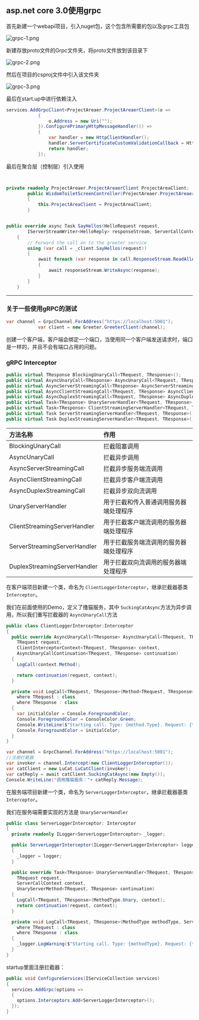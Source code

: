 ## asp.net core 3.0使用grpc

首先新建一个webapi项目，引入nuget包，这个包含所需要的包以及grpc工具包

![grpc-1.png](https://wx1.sinaimg.cn/large/0072fULUgy1g95vt1tnakj311o0f2tai.jpg)

新建存放proto文件的Grpc文件夹，将proto文件放到该目录下

![grpc-2.png](https://wx1.sinaimg.cn/large/0072fULUgy1g95vv5dy5zj30dt067aa2.jpg)

然后在项目的csproj文件中引入该文件夹

![grpc-3.png](https://wx1.sinaimg.cn/large/0072fULUgy1g95vwd1e77j30lo04jglp.jpg)

最后在start.up中进行依赖注入

```c#
services.AddGrpcClient<ProjectAreaer.ProjectAreaerClient>(o =>
            {
                o.Address = new Uri("");
            }).ConfigurePrimaryHttpMessageHandler(() =>
            {
                var handler = new HttpClientHandler();
                handler.ServerCertificateCustomValidationCallback = HttpClientHandler.DangerousAcceptAnyServerCertificateValidator;
                return handler;
            });
```

最后在聚合层（控制层）引入使用



```c#


private readonly ProjectAreaer.ProjectAreaerClient ProjectAreaClient;
        public WisdomToiletScreenController(ProjectAreaer.ProjectAreaerClient ProjectAreaClient)
        {
            this.ProjectAreaClient = ProjectAreaClient;
        }


public override async Task SayHellos(HelloRequest request,
        IServerStreamWriter<HelloReply> responseStream, ServerCallContext context)
    {
        // Forward the call on to the greeter service
        using (var call = _client.SayHellos(request))
        {
            await foreach (var response in call.ResponseStream.ReadAllAsync())
            {
                await responseStream.WriteAsync(response);
            }
        }
    }
```

-------

### 关于一些使用gRPC的测试

```c#
var channel = GrpcChannel.ForAddress("https://localhost:5001");
            var client = new Greeter.GreeterClient(channel);
```

创建一个客户端，客户端会绑定一个端口，当使用同一个客户端发送请求时，端口是一样的，并且不会有端口占用的问题。



### gRPC Interceptor

 ```c#
public virtual TResponse BlockingUnaryCall<TRequest, TResponse>();
public virtual AsyncUnaryCall<TResponse> AsyncUnaryCall<TRequest, TResponse>();
public virtual AsyncServerStreamingCall<TResponse> AsyncServerStreamingCall<TRequest, TResponse>();
public virtual AsyncClientStreamingCall<TRequest, TResponse> AsyncClientStreamingCall<TRequest, TResponse>();
public virtual AsyncDuplexStreamingCall<TRequest, TResponse> AsyncDuplexStreamingCall<TRequest, TResponse>();
public virtual Task<TResponse> UnaryServerHandler<TRequest, TResponse>();
public virtual Task<TResponse> ClientStreamingServerHandler<TRequest, TResponse>();
public virtual Task ServerStreamingServerHandler<TRequest, TResponse>();
public virtual Task DuplexStreamingServerHandler<TRequest, TResponse>();
 ```

| 方法名称                     | 作用                                   |
| :--------------------------- | :------------------------------------- |
| BlockingUnaryCall            | 拦截阻塞调用                           |
| AsyncUnaryCall               | 拦截异步调用                           |
| AsyncServerStreamingCall     | 拦截异步服务端流调用                   |
| AsyncClientStreamingCall     | 拦截异步客户端流调用                   |
| AsyncDuplexStreamingCall     | 拦截异步双向流调用                     |
| UnaryServerHandler           | 用于拦截和传入普通调用服务器端处理程序 |
| ClientStreamingServerHandler | 用于拦截客户端流调用的服务器端处理程序 |
| ServerStreamingServerHandler | 用于拦截服务端流调用的服务器端处理程序 |
| DuplexStreamingServerHandler | 用于拦截双向流调用的服务器端处理程序   |

在客户端项目新建一个类，命名为 `ClientLoggerInterceptor`，继承拦截器基类 `Interceptor`。

我们在前面使用的Demo，定义了撸猫服务，其中 `SuckingCatAsync`方法为异步调用，所以我们重写拦截器的 `AsyncUnaryCall`方法

```c#
public class ClientLoggerInterceptor:Interceptor
{
  public override AsyncUnaryCall<TResponse> AsyncUnaryCall<TRequest, TResponse>(
    TRequest request,
    ClientInterceptorContext<TRequest, TResponse> context,
    AsyncUnaryCallContinuation<TRequest, TResponse> continuation)
  {
    LogCall(context.Method);

    return continuation(request, context);
  }

  private void LogCall<TRequest, TResponse>(Method<TRequest, TResponse> method)
    where TRequest : class
    where TResponse : class
  {
    var initialColor = Console.ForegroundColor;
    Console.ForegroundColor = ConsoleColor.Green;
    Console.WriteLine($"Starting call. Type: {method.Type}. Request: {typeof(TRequest)}. Response: {typeof(TResponse)}");
    Console.ForegroundColor = initialColor;
  }
}
```

```c#
var channel = GrpcChannel.ForAddress("https://localhost:5001");
//注册拦截器
var invoker = channel.Intercept(new ClientLoggerInterceptor());
var catClient = new LuCat.LuCatClient(invoker);
var catReply = await catClient.SuckingCatAsync(new Empty());
Console.WriteLine("调用撸猫服务："+ catReply.Message);
```

在服务端项目新建一个类，命名为 `ServerLoggerInterceptor`，继承拦截器基类 `Interceptor`。

我们在服务端需要实现的方法是 `UnaryServerHandler`

```c#
public class ServerLoggerInterceptor: Interceptor
{
  private readonly ILogger<ServerLoggerInterceptor> _logger;

  public ServerLoggerInterceptor(ILogger<ServerLoggerInterceptor> logger)
  {
    _logger = logger;
  }

  public override Task<TResponse> UnaryServerHandler<TRequest, TResponse>(
    TRequest request,
    ServerCallContext context,
    UnaryServerMethod<TRequest, TResponse> continuation)
  {
    LogCall<TRequest, TResponse>(MethodType.Unary, context);
    return continuation(request, context);
  }

  private void LogCall<TRequest, TResponse>(MethodType methodType, ServerCallContext context)
    where TRequest : class
    where TResponse : class
  {
    _logger.LogWarning($"Starting call. Type: {methodType}. Request: {typeof(TRequest)}. Response: {typeof(TResponse)}");
  }
}
```

startup里面注册拦截器：

```c#
public void ConfigureServices(IServiceCollection services)
{
  services.AddGrpc(options =>
  {
    options.Interceptors.Add<ServerLoggerInterceptor>();
  });
}
```

